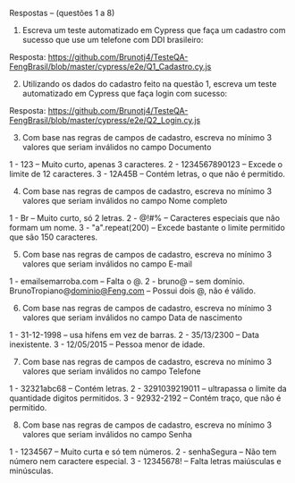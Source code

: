 
Respostas – (questões 1 a 8)

1) Escreva um teste automatizado em Cypress que faça um cadastro com sucesso que use um telefone com DDI brasileiro: 


Resposta: https://github.com/Brunotj4/TesteQA-FengBrasil/blob/master/cypress/e2e/Q1_Cadastro.cy.js


2) Utilizando os dados do cadastro feito na questão 1, escreva um teste automatizado em Cypress que faça login com sucesso:

Resposta: https://github.com/Brunotj4/TesteQA-FengBrasil/blob/master/cypress/e2e/Q2_Login.cy.js


3) Com base nas regras de campos de cadastro, escreva no mínimo 3 valores que seriam inválidos no campo Documento


1 - 123 – Muito curto, apenas 3 caracteres.
2 - 1234567890123 – Excede o limite de 12 caracteres.
3 - 12A45B – Contém letras, o que não é permitido.


4) Com base nas regras de campos de cadastro, escreva no mínimo 3 valores que seriam inválidos no campo Nome completo


1 - Br – Muito curto, só 2 letras.
2 - @!#% – Caracteres especiais que não formam um nome.
3 - "a".repeat(200) – Excede bastante o limite permitido que são 150 caracteres.


5) Com base nas regras de campos de cadastro, escreva no mínimo 3 valores que seriam inválidos no campo E-mail


1 - emailsemarroba.com – Falta o @.
2 - bruno@ –  sem domínio.
BrunoTropiano@dominio@Feng.com – Possui dois @, não é válido.


6) Com base nas regras de campos de cadastro, escreva no mínimo 3 valores que seriam inválidos no campo Data de nascimento


1 - 31-12-1998 – usa hífens em vez de barras.
2 - 35/13/2300 – Data inexistente.
3 - 12/05/2015 – Pessoa menor de idade.


7) Com base nas regras de campos de cadastro, escreva no mínimo 3 valores que seriam inválidos no campo Telefone


1 - 32321abc68 – Contém letras.
2 - 3291039219011 –  ultrapassa o limite da quantidade digitos permitidos.
3 - 92932-2192 – Contém traço, que não é permitido.


8) Com base nas regras de campos de cadastro, escreva no mínimo 3 valores que seriam inválidos no campo Senha


1 - 1234567 – Muito curta e só tem números.
2 - senhaSegura – Não tem número nem caractere especial.
3 - 12345678! – Falta letras maiúsculas e minúsculas.
